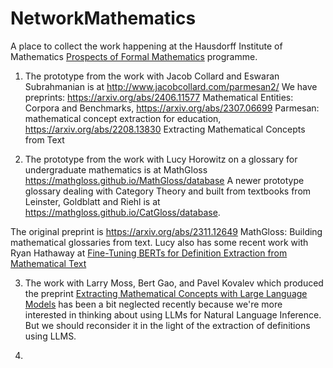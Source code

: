 # NetworkMathematics

A place to collect the work happening at the Hausdorff Institute of Mathematics 
[Prospects of Formal Mathematics](https://www.mathematics.uni-bonn.de/him/programs/current-trimester-program/him-trimester-program-prospects-of-formal-mathematics)
programme.

1. The prototype from the work with Jacob Collard and Eswaran Subrahmanian is at http://www.jacobcollard.com/parmesan2/ 
We have preprints:
https://arxiv.org/abs/2406.11577 Mathematical Entities: Corpora and Benchmarks,
https://arxiv.org/abs/2307.06699 Parmesan: mathematical concept extraction for education, 
https://arxiv.org/abs/2208.13830 Extracting Mathematical Concepts from Text

2. The prototype from the work with Lucy Horowitz on a glossary for undergraduate mathematics is at MathGloss https://mathgloss.github.io/MathGloss/database
   A newer prototype glossary dealing with Category Theory and built from textbooks from Leinster, Goldblatt and Riehl is at https://mathgloss.github.io/CatGloss/database.
    
The original preprint is https://arxiv.org/abs/2311.12649 MathGloss: Building mathematical glossaries from text.
Lucy also has some recent work with Ryan Hathaway at [Fine-Tuning BERTs for Definition Extraction from Mathematical Text](https://arxiv.org/abs/2406.13827)

3. The work with Larry Moss, Bert Gao, and Pavel Kovalev which produced the preprint [Extracting Mathematical Concepts with Large Language Models](https://arxiv.org/abs/2309.00642) has been a bit neglected recently because we're more interested in thinking about using LLMs for Natural Language Inference. But we should reconsider it in the light of the extraction of definitions using LLMS.

4. 
   

